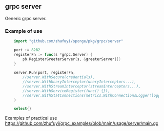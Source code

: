 ## grpc server

Generic grpc server.

### Example of use

```go
	import "github.com/zhufuyi/sponge/pkg/grpc/server"

	port := 8282
	registerFn := func(s *grpc.Server) {
		pb.RegisterGreeterServer(s, &greeterServer{})
	}
	
	server.Run(port, registerFn,
		//server.WithSecure(credentials),
		//server.WithUnaryInterceptor(unaryInterceptors...),
		//server.WithStreamInterceptor(streamInterceptors...),
		//server.WithServiceRegister(func() {}),
		//server.WithStatConnections(metrics.WithConnectionsLogger(logger.Get()), metrics.WithConnectionsGauge()),  // show connections or set prometheus metrics
	)

	select{}
```

Examples of practical use https://github.com/zhufuyi/grpc_examples/blob/main/usage/server/main.go
